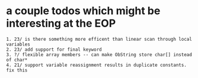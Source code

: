 # a couple todos which might be interesting at the EOP
    1. 23/ is there something more efficent than linear scan through local variables
    2. 23/ add support for final keyword
    3. ?/ flexible array members -- can make ObString store char[] instead of char*
    4. 21/ support variable reassignment results in duplicate constants. fix this
